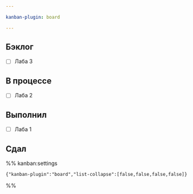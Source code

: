 ```yaml
---

kanban-plugin: board

---
```


## Бэклог

- [ ] Лаба 3


## В процессе

- [ ] Лаба 2


## Выполнил

- [ ] Лаба 1


## Сдал





%% kanban:settings
```
{"kanban-plugin":"board","list-collapse":[false,false,false,false]}
```
%%